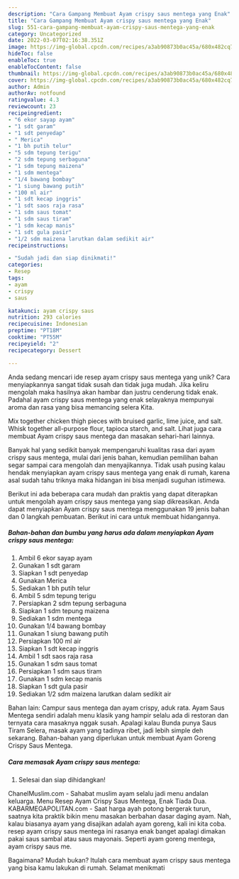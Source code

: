 ```yaml
---
description: "Cara Gampang Membuat Ayam crispy saus mentega yang Enak"
title: "Cara Gampang Membuat Ayam crispy saus mentega yang Enak"
slug: 551-cara-gampang-membuat-ayam-crispy-saus-mentega-yang-enak
category: Uncategorized
date: 2022-03-07T02:16:38.351Z
image: https://img-global.cpcdn.com/recipes/a3ab90873b0ac45a/680x482cq70/ayam-crispy-saus-mentega-foto-resep-utama.jpg
hideToc: false
enableToc: true
enableTocContent: false
thumbnail: https://img-global.cpcdn.com/recipes/a3ab90873b0ac45a/680x482cq70/ayam-crispy-saus-mentega-foto-resep-utama.jpg
cover: https://img-global.cpcdn.com/recipes/a3ab90873b0ac45a/680x482cq70/ayam-crispy-saus-mentega-foto-resep-utama.jpg
author: Admin
authorAv: notfound
ratingvalue: 4.3
reviewcount: 23
recipeingredient:
- "6 ekor sayap ayam"
- "1 sdt garam"
- "1 sdt penyedap"
- " Merica"
- "1 bh putih telur"
- "5 sdm tepung terigu"
- "2 sdm tepung serbaguna"
- "1 sdm tepung maizena"
- "1 sdm mentega"
- "1/4 bawang bombay"
- "1 siung bawang putih"
- "100 ml air"
- "1 sdt kecap inggris"
- "1 sdt saos raja rasa"
- "1 sdm saus tomat"
- "1 sdm saus tiram"
- "1 sdm kecap manis"
- "1 sdt gula pasir"
- "1/2 sdm maizena larutkan dalam sedikit air"
recipeinstructions:

- "Sudah jadi dan siap dinikmati!"
categories:
- Resep
tags:
- ayam
- crispy
- saus

katakunci: ayam crispy saus 
nutrition: 293 calories
recipecuisine: Indonesian
preptime: "PT18M"
cooktime: "PT55M"
recipeyield: "2"
recipecategory: Dessert

---
```





Anda sedang mencari ide resep ayam crispy saus mentega yang unik? Cara menyiapkannya sangat tidak susah dan tidak juga mudah. Jika keliru mengolah maka hasilnya akan hambar dan justru cenderung tidak enak. Padahal ayam crispy saus mentega yang enak selayaknya mempunyai aroma dan rasa yang bisa memancing selera Kita.





Mix together chicken thigh pieces with bruised garlic, lime juice, and salt. Whisk together all-purpose flour, tapioca starch, and salt. Lihat juga cara membuat Ayam crispy saus mentega dan masakan sehari-hari lainnya.

Banyak hal yang sedikit banyak mempengaruhi kualitas rasa dari ayam crispy saus mentega, mulai dari jenis bahan, kemudian pemilihan bahan segar sampai cara mengolah dan menyajikannya. Tidak usah pusing kalau hendak menyiapkan ayam crispy saus mentega yang enak di rumah, karena asal sudah tahu triknya maka hidangan ini bisa menjadi suguhan istimewa.






Berikut ini ada beberapa cara mudah dan praktis yang dapat diterapkan untuk mengolah ayam crispy saus mentega yang siap dikreasikan. Anda dapat menyiapkan Ayam crispy saus mentega menggunakan 19 jenis bahan dan 0 langkah pembuatan. Berikut ini cara untuk membuat hidangannya.

<!--inarticleads1-->

##### Bahan-bahan dan bumbu yang harus ada dalam menyiapkan Ayam crispy saus mentega:

1. Ambil 6 ekor sayap ayam
1. Gunakan 1 sdt garam
1. Siapkan 1 sdt penyedap
1. Gunakan  Merica
1. Sediakan 1 bh putih telur
1. Ambil 5 sdm tepung terigu
1. Persiapkan 2 sdm tepung serbaguna
1. Siapkan 1 sdm tepung maizena
1. Sediakan 1 sdm mentega
1. Gunakan 1/4 bawang bombay
1. Gunakan 1 siung bawang putih
1. Persiapkan 100 ml air
1. Siapkan 1 sdt kecap inggris
1. Ambil 1 sdt saos raja rasa
1. Gunakan 1 sdm saus tomat
1. Persiapkan 1 sdm saus tiram
1. Gunakan 1 sdm kecap manis
1. Siapkan 1 sdt gula pasir
1. Sediakan 1/2 sdm maizena larutkan dalam sedikit air


Bahan lain: Campur saus mentega dan ayam crispy, aduk rata. Ayam Saus Mentega sendiri adalah menu klasik yang hampir selalu ada di restoran dan ternyata cara masaknya nggak susah. Apalagi kalau Bunda punya Saus Tiram Selera, masak ayam yang tadinya ribet, jadi lebih simple deh sekarang. Bahan-bahan yang diperlukan untuk membuat Ayam Goreng Crispy Saus Mentega. 

<!--inarticleads2-->

##### Cara memasak Ayam crispy saus mentega:


1. Selesai dan siap dihidangkan!

ChanelMuslim.com - Sahabat muslim ayam selalu jadi menu andalan keluarga. Menu Resep Ayam Crispy Saus Mentega, Enak Tiada Dua. KABARMEGAPOLITAN.com - Saat harga ayah potong bergerak turun, saatnya kita praktik bikin menu masakan berbahan dasar daging ayam. Nah, kalau biasanya ayam yang disajikan adalah ayam goreng, kali ini kita coba. resep ayam crispy saus mentega ini rasanya enak banget apalagi dimakan pakai saus sambal atau saus mayonais. Seperti ayam goreng mentega, ayam crispy saus me. 

Bagaimana? Mudah bukan? Itulah cara membuat ayam crispy saus mentega yang bisa kamu lakukan di rumah. Selamat menikmati
